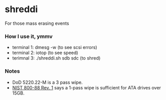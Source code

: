# shreddi
For those mass erasing events


### How I use it, ymmv

- terminal 1: dmesg -w (to see scsi errors)
- terminal 2: iotop (to see speed)
- terimnal 3: ./shreddi.sh sdb sdc (to shred)

### Notes

- DoD 5220.22-M is a 3 pass wipe.  
- [NIST 800-88 Rev. 1](http://csrc.nist.gov/publications/drafts/800-88-rev1/sp800_88_r1_draft.pdf) says a 1-pass wipe is sufficient for ATA drives over 15GB.

